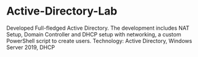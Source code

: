 # Active-Directory-Lab
Developed Full-fledged Active Directory.
The development includes NAT Setup, Domain Controller and DHCP setup with networking, a custom PowerShell script to create users.
Technology: Active Directory, Windows Server 2019, DHCP
